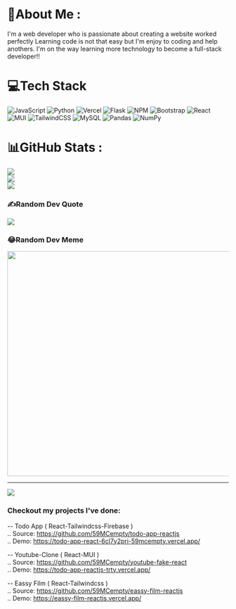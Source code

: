 # 💫About Me :
I'm a web developer who is passionate about creating a website worked perfectly Learning code is not that easy but I'm enjoy to coding and help anothers. I'm on the way learning more technology to become a full-stack developer!!

# 💻Tech Stack
![JavaScript](https://img.shields.io/badge/javascript-%23323330.svg?style=for-the-badge&logo=javascript&logoColor=%23F7DF1E) ![Python](https://img.shields.io/badge/python-3670A0?style=for-the-badge&logo=python&logoColor=ffdd54) ![Vercel](https://img.shields.io/badge/vercel-%23000000.svg?style=for-the-badge&logo=vercel&logoColor=white) ![Flask](https://img.shields.io/badge/flask-%23000.svg?style=for-the-badge&logo=flask&logoColor=white) ![NPM](https://img.shields.io/badge/NPM-%23000000.svg?style=for-the-badge&logo=npm&logoColor=white) ![Bootstrap](https://img.shields.io/badge/bootstrap-%23563D7C.svg?style=for-the-badge&logo=bootstrap&logoColor=white) ![React](https://img.shields.io/badge/react-%2320232a.svg?style=for-the-badge&logo=react&logoColor=%2361DAFB) ![MUI](https://img.shields.io/badge/MUI-%230081CB.svg?style=for-the-badge&logo=material-ui&logoColor=white) ![TailwindCSS](https://img.shields.io/badge/tailwindcss-%2338B2AC.svg?style=for-the-badge&logo=tailwind-css&logoColor=white) ![MySQL](https://img.shields.io/badge/mysql-%2300f.svg?style=for-the-badge&logo=mysql&logoColor=white) ![Pandas](https://img.shields.io/badge/pandas-%23150458.svg?style=for-the-badge&logo=pandas&logoColor=white) ![NumPy](https://img.shields.io/badge/numpy-%23013243.svg?style=for-the-badge&logo=numpy&logoColor=white)
# 📊GitHub Stats :
![](https://github-readme-stats.vercel.app/api?username=59MCempty&theme=radical&hide_border=true&include_all_commits=true&count_private=true)<br/>
![](https://github-readme-streak-stats.herokuapp.com/?user=59MCempty&theme=radical&hide_border=true)<br/>
![](https://github-readme-stats.vercel.app/api/top-langs/?username=59MCempty&theme=radical&hide_border=true&include_all_commits=true&count_private=true&layout=compact)

### ✍️Random Dev Quote
![](https://quotes-github-readme.vercel.app/api?type=horizontal&theme=merko)

### 😂Random Dev Meme
<img src="https://random-memer.herokuapp.com/" width="512px"/>

---
[![](https://visitcount.itsvg.in/api?id=59MCempty&icon=0&color=2)](https://visitcount.itsvg.in)


### Checkout my projects I've done:<br/>

-- Todo App ( React-Tailwindcss-Firebase )<br/>
.. Source: https://github.com/59MCempty/todo-app-reactjs<br/>
.. Demo: https://todo-app-react-6cl7y2pri-59mcempty.vercel.app/<br/>

-- Youtube-Clone ( React-MUI )<br/>
.. Source: https://github.com/59MCempty/youtube-fake-react<br/>
.. Demo: https://todo-app-reactjs-trty.vercel.app/<br/>

-- Eassy Film ( React-Tailwindcss )<br/>
.. Source: https://github.com/59MCempty/eassy-film-reactjs<br/>
.. Demo: https://eassy-film-reactjs.vercel.app/<br/>

